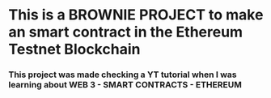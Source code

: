 # This is a BROWNIE PROJECT to make an smart contract in the Ethereum Testnet Blockchain

### This project was made checking a YT tutorial when I was learning about WEB 3 - SMART CONTRACTS - ETHEREUM
